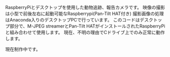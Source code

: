 RaspberryPiとデスクトップを使用した動物追跡、報告カメラです。
映像の撮影は小型で前後左右に起動可能なRaspberrypi(Pan-Tilt HAT付き)
撮影画像の処理はAnaconda入りのデスクトップPCで行っています。
このコードはデスクトップ部分で、M-JPEG streamerとPan-Tilt HATがインストールされたRaspberryPiと組み合わせて使用します。
現在、不明の理由でCドライブ上でのみ正常に動作します。

現在制作中です。